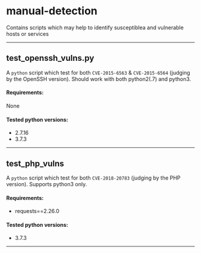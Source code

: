 # manual-detection
Contains scripts which may help to identify susceptiblea and vulnerable hosts or services

---
## test_openssh_vulns.py
A `python` script which test for both `CVE-2015-6563` & `CVE-2015-6564` (judging by the OpenSSH version).
Should work with both python2(.7) and python3.
#### Requirements:
None
#### Tested python versions:
- 2.7.16
- 3.7.3
---
## test_php_vulns
A `python` script which test for both `CVE-2018-20783` (judging by the PHP version).
Supports python3 only.
#### Requirements:
- requests==2.26.0
#### Tested python versions:
- 3.7.3
---
